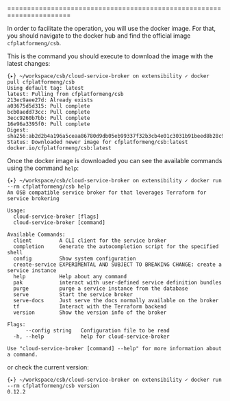

======================================================================

In order to facilitate the operation, you will use the docker image. For that, you should navigate to the docker hub and find the official image `cfplatformeng/csb`.

This is the command you should execute to download the image with the latest changes:

```shell
{▸} ~/workspace/csb/cloud-service-broker on extensibility ✓ docker pull cfplatformeng/csb
Using default tag: latest
latest: Pulling from cfplatformeng/csb
213ec9aee27d: Already exists 
a03675d5d315: Pull complete 
bcb0aedd73cc: Pull complete 
3ecc9260b7bb: Pull complete 
16e96a3395f0: Pull complete 
Digest: sha256:ab2d2b4a196a5ceaa86780d9db05eb99337f32b3cb4e01c3031b91beed8b28c9
Status: Downloaded newer image for cfplatformeng/csb:latest
docker.io/cfplatformeng/csb:latest
```

Once the docker image is downloaded you can see the available commands using the command `help`:

```shell
{▸} ~/workspace/csb/cloud-service-broker on extensibility ✓ docker run --rm cfplatformeng/csb help   
An OSB compatible service broker for that leverages Terraform for service brokering

Usage:
  cloud-service-broker [flags]
  cloud-service-broker [command]

Available Commands:
  client         A CLI client for the service broker
  completion     Generate the autocompletion script for the specified shell
  config         Show system configuration
  create-service EXPERIMENTAL AND SUBJECT TO BREAKING CHANGE: create a service instance
  help           Help about any command
  pak            interact with user-defined service definition bundles
  purge          purge a service instance from the database
  serve          Start the service broker
  serve-docs     Just serve the docs normally available on the broker
  tf             Interact with the Terraform backend
  version        Show the version info of the broker

Flags:
      --config string   Configuration file to be read
  -h, --help            help for cloud-service-broker

Use "cloud-service-broker [command] --help" for more information about a command.

```

or check the current version:

```shell
{▸} ~/workspace/csb/cloud-service-broker on extensibility ✓ docker run --rm cfplatformeng/csb version
0.12.2
```